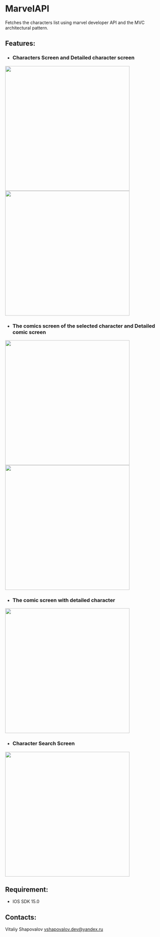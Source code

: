 # MarvelAPI
Fetches the characters list using marvel developer API and the MVC architectural pattern.

## Features:

- ### Characters Screen and Detailed character screen

<div>
<img src="https://github.com/reoxidant/MarvelAPI/blob/main/Screenshots/characters.png" width=400/>
<img src="https://github.com/reoxidant/MarvelAPI/blob/main/Screenshots/character-details.png" width=400/>
</div>

- ### The comiсs screen of the selected character and Detailed comic screen

<div>
<img src="https://github.com/reoxidant/MarvelAPI/blob/main/Screenshots/comics.png" width=400/>
<img src="https://github.com/reoxidant/MarvelAPI/blob/main/Screenshots/comic-details.png" width=400/>
</div>

- ### The comic screen with detailed character

<img src="https://github.com/reoxidant/MarvelAPI/blob/main/Screenshots/comic-character.png" width=400/>

- ### Character Search Screen

<img src="https://github.com/reoxidant/MarvelAPI/blob/main/Screenshots/search-characters.png" width=400/>

## Requirement:

- IOS SDK 15.0

## Contacts:

Vitaliy Shapovalov vshapovalov.dev@yandex.ru
